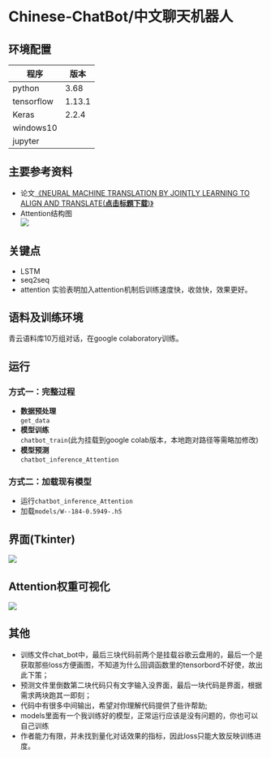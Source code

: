 # Chinese-ChatBot/中文聊天机器人
## 环境配置
| 程序         | 版本      |
| ---------- | ------- |
| python     | 3.68    |
| tensorflow | 1.13.1  |
| Keras      | 2.2.4   |
| windows10  |         |
| jupyter    |         |

## 主要参考资料
* 论文[《NEURAL MACHINE TRANSLATION BY JOINTLY LEARNING TO ALIGN AND TRANSLATE(**点击标题下载**)》](https://arxiv.org/pdf/1409.0473.pdf)
* Attention结构图<br>![](https://github.com/jiayiwang5/Chinese-ChatBot/blob/master/image/image3.png)

## 关键点
* LSTM
* seq2seq
* attention 实验表明加入attention机制后训练速度快，收敛快，效果更好。
## 语料及训练环境
  青云语料库10万组对话，在google colaboratory训练。
## 运行
### 方式一：完整过程
- **数据预处理**<br>
  `get_data`<br>
- **模型训练**<br>
  `chatbot_train`(此为挂载到google colab版本，本地跑对路径等需略加修改)<br>
- **模型预测**<br>
  `chatbot_inference_Attention`<br>
### 方式二：加载现有模型
- 运行`chatbot_inference_Attention`<br>
- 加载`models/W--184-0.5949-.h5` 
## 界面(Tkinter)
![](https://github.com/jiayiwang5/Chinese-ChatBot/blob/master/image/image.png)

## Attention权重可视化
![](https://github.com/jiayiwang5/Chinese-ChatBot/blob/master/image/image2.png)

## 其他
* 训练文件chat_bot中，最后三块代码前两个是挂载谷歌云盘用的，最后一个是获取那些loss方便画图，不知道为什么回调函数里的tensorbord不好使，故出此下策；<br>
* 预测文件里倒数第二块代码只有文字输入没界面，最后一块代码是界面，根据需求两块跑其一即刻；<br>
* 代码中有很多中间输出，希望对你理解代码提供了些许帮助;<br>
* models里面有一个我训练好的模型，正常运行应该是没有问题的，你也可以自己训练<br>
* 作者能力有限，并未找到量化对话效果的指标，因此loss只能大致反映训练进度。<br>

